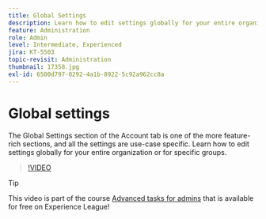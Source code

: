 ```yaml
---
title: Global Settings
description: Learn how to edit settings globally for your entire organization or for specific groups
feature: Administration
role: Admin
level: Intermediate, Experienced
jira: KT-5503
topic-revisit: Administration
thumbnail: 17358.jpg
exl-id: 6500d797-0292-4a1b-8922-5c92a962cc8a
---
```

# Global settings

The Global Settings section of the Account tab is one of the more feature-rich sections, and all the settings are use-case specific. Learn how to edit settings globally for your entire organization or for specific groups.

>[!VIDEO](https://video.tv.adobe.com/v/3412507?quality=12&learn=on&hidetitle=true)

>[!TIP]
>
>This video is part of the course [Advanced tasks for admins](https://experienceleague.adobe.com/?recommended=Sign-A-1-2020.1) that is available for free on Experience League!
